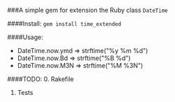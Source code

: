 ###A simple gem for extension the Ruby class `DateTime`

####Install:
`gem install time_extended`

####Usage:
* DateTime.now.ymd => strftime("%y %m %d")
* DateTime.now.Bd => strftime("%B %d")
* DateTime.now.M3N => strftime("%M %3N")

####TODO:
0. Rakefile
1. Tests
